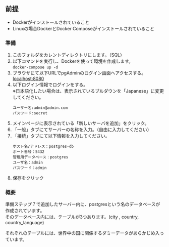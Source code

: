 ## 前提
- Dockerがインストールされていること
- Linuxの場合DockerとDocker Composeがインストールされていること

### 準備
1. このフォルダをカレントディレクトリにします。（SQL）
2. 以下コマンドを実行し、Dockerを使って環境を作成します。\
    `docker-compose up -d`
3. ブラウザにて以下URLでpgAdminのログイン画面へアクセスする。 \
    [localhost:8080](localhost:8080)
4. 以下ログイン情報でログインをする。\
    ※日本語化したい場合は、表示されているプルダウンを「Japanese」に変更してください。
    ```
    ユーザー名:admin@admin.com
    パスワード:secret
    ```
5. メインページに表示されている「新しいサーバを追加」をクリック。
6. 「一般」タブにてサーバーの名称を入力。（自由に入力してください）
7. 「接続」タブにて以下情報を入力してください。
    ```
    ホスト名/アドレス：postgres-db
    ポート番号：5432
    管理用データベース：postgres
    ユーザ名：admin
    パスワード：admin
    ```
8. 保存をクリック

### 概要
準備ステップ７で追加したサーバー内に、postgresという名のデータベースが作成されています。\
そのデータベース内には、テーブルが3つあります。(city , country, country_language)

それぞれのテーブルには、世界中の国に関係するダミーデータがあらかじめ入っています。
